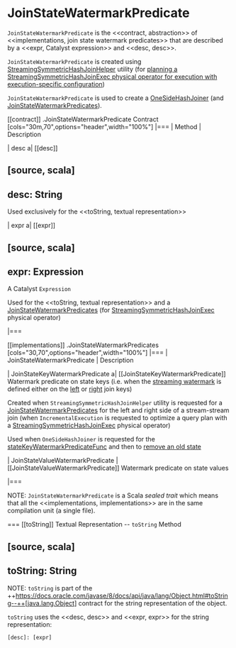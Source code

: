 # JoinStateWatermarkPredicate

`JoinStateWatermarkPredicate` is the <<contract, abstraction>> of <<implementations, join state watermark predicates>> that are described by a <<expr, Catalyst expression>> and <<desc, desc>>.

`JoinStateWatermarkPredicate` is created using [StreamingSymmetricHashJoinHelper](StreamingSymmetricHashJoinHelper.md#getOneSideStateWatermarkPredicate) utility (for [planning a StreamingSymmetricHashJoinExec physical operator for execution with execution-specific configuration](../IncrementalExecution.md#state))

`JoinStateWatermarkPredicate` is used to create a [OneSideHashJoiner](OneSideHashJoiner.md) (and [JoinStateWatermarkPredicates](JoinStateWatermarkPredicates.md)).

[[contract]]
.JoinStateWatermarkPredicate Contract
[cols="30m,70",options="header",width="100%"]
|===
| Method
| Description

| desc
a| [[desc]]

[source, scala]
----
desc: String
----

Used exclusively for the <<toString, textual representation>>

| expr
a| [[expr]]

[source, scala]
----
expr: Expression
----

A Catalyst `Expression`

Used for the <<toString, textual representation>> and a [JoinStateWatermarkPredicates](StreamingSymmetricHashJoinHelper.md#getStateWatermarkPredicates) (for [StreamingSymmetricHashJoinExec](../physical-operators/StreamingSymmetricHashJoinExec.md) physical operator)

|===

[[implementations]]
.JoinStateWatermarkPredicates
[cols="30,70",options="header",width="100%"]
|===
| JoinStateWatermarkPredicate
| Description

| JoinStateKeyWatermarkPredicate
a| [[JoinStateKeyWatermarkPredicate]] Watermark predicate on state keys (i.e. when the [streaming watermark](../streaming-watermark/index.md) is defined either on the [left](../physical-operators/StreamingSymmetricHashJoinExec.md#leftKeys) or [right](../physical-operators/StreamingSymmetricHashJoinExec.md#rightKeys) join keys)

Created when `StreamingSymmetricHashJoinHelper` utility is requested for a [JoinStateWatermarkPredicates](StreamingSymmetricHashJoinHelper.md#getStateWatermarkPredicates) for the left and right side of a stream-stream join (when `IncrementalExecution` is requested to optimize a query plan with a [StreamingSymmetricHashJoinExec](../physical-operators/StreamingSymmetricHashJoinExec.md) physical operator)

Used when `OneSideHashJoiner` is requested for the [stateKeyWatermarkPredicateFunc](OneSideHashJoiner.md#stateKeyWatermarkPredicateFunc) and then to [remove an old state](OneSideHashJoiner.md#removeOldState)

| JoinStateValueWatermarkPredicate
| [[JoinStateValueWatermarkPredicate]] Watermark predicate on state values

|===

NOTE: `JoinStateWatermarkPredicate` is a Scala *sealed trait* which means that all the <<implementations, implementations>> are in the same compilation unit (a single file).

=== [[toString]] Textual Representation -- `toString` Method

[source, scala]
----
toString: String
----

NOTE: `toString` is part of the ++https://docs.oracle.com/javase/8/docs/api/java/lang/Object.html#toString--++[java.lang.Object] contract for the string representation of the object.

`toString` uses the <<desc, desc>> and <<expr, expr>> for the string representation:

```
[desc]: [expr]
```

